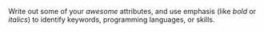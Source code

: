 Write out some of your _awesome_ attributes, and use emphasis (like *bold* or _italics_) to identify keywords, programming languages, or skills. 
